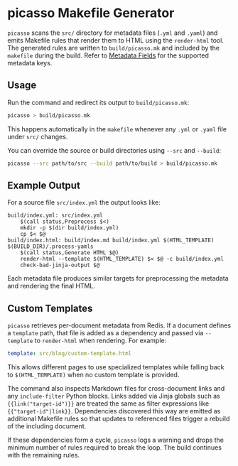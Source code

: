 # picasso Makefile Generator

`picasso` scans the `src/` directory for metadata files (`.yml` and `.yaml`) and
emits Makefile rules that render them to HTML using the `render-html` tool. The
generated rules are written to `build/picasso.mk` and included by the
`makefile` during the build. Refer to
[Metadata Fields](../reference/metadata-fields.md) for the supported metadata
keys.

## Usage

Run the command and redirect its output to `build/picasso.mk`:

```bash
picasso > build/picasso.mk
```

This happens automatically in the `makefile` whenever any `.yml` or `.yaml`
file under `src/` changes.

You can override the source or build directories using `--src` and `--build`:

```bash
picasso --src path/to/src --build path/to/build > build/picasso.mk
```

## Example Output

For a source file `src/index.yml` the output looks like:

```make
build/index.yml: src/index.yml
    $(call status,Preprocess $<)
    mkdir -p $(dir build/index.yml)
    cp $< $@
build/index.html: build/index.md build/index.yml $(HTML_TEMPLATE) $(BUILD_DIR)/.process-yamls
    $(call status,Generate HTML $@)
    render-html --template $(HTML_TEMPLATE) $< $@ -c build/index.yml
    check-bad-jinja-output $@
```

Each metadata file produces similar targets for preprocessing the metadata and
rendering the final HTML.

## Custom Templates

`picasso` retrieves per-document metadata from Redis. If a document defines a
`template` path, that file is added as a dependency and passed via
`--template` to `render-html` when rendering. For example:

```yaml
template: src/blog/custom-template.html
```

This allows different pages to use specialized templates while falling back to
`$(HTML_TEMPLATE)` when no custom template is provided.

The command also inspects Markdown files for cross-document links and any
`include-filter` Python blocks.  Links added via Jinja globals such as
`{{link("target-id")}}` are treated the same as filter expressions like
`{{"target-id"|link}}`. Dependencies discovered this way are emitted as
additional Makefile rules so that updates to referenced files trigger a rebuild
of the including document.

If these dependencies form a cycle, `picasso` logs a warning and drops the
minimum number of rules required to break the loop. The build continues with
the
remaining rules.

